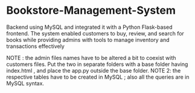 # Bookstore-Management-System
Backend using MySQL and integrated it with a Python Flask-based frontend. The system enabled customers to buy, review, and search for books while providing admins with tools to manage inventory and transactions effectively

NOTE : the admin files names have to be altered a bit to coexist with customers files. Put the two in separate folders with a base folder having index.html , and place the app.py outside the base folder. 
NOTE 2: the respective tables have to be created in MySQL ; also all the queries are in MySQL syntax. 
